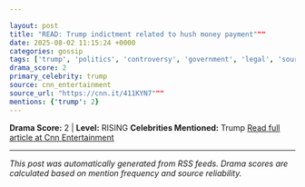 ```yaml
---

layout: post
title: "READ: Trump indictment related to hush money payment"""
date: 2025-08-02 11:15:24 +0000
categories: gossip
tags: ['trump', 'politics', 'controversy', 'government', 'legal', 'source-cnn_entertainment', 'drama-rising']
drama_score: 2
primary_celebrity: trump
source: cnn_entertainment
source_url: "https://cnn.it/411KYN7"""
mentions: {'trump': 2}
---
```


**Drama Score:** 2 | **Level:** RISING **Celebrities Mentioned:** Trump [Read full article at Cnn Entertainment](https://cnn.it/411KYN7)

---

*This post was automatically generated from RSS feeds. Drama scores are calculated based on mention frequency and source reliability.*